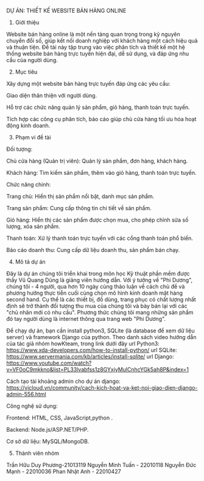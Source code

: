 DỰ ÁN: THIẾT KẾ WEBSITE BÁN HÀNG ONLINE

1. Giới thiệu

Website bán hàng online là một nền tảng quan trọng trong kỷ nguyên chuyển đổi số, giúp kết nối doanh nghiệp với khách hàng một cách hiệu quả và thuận tiện. Đề tài này tập trung vào việc phân tích và thiết kế một hệ thống website bán hàng trực tuyến hiện đại, dễ sử dụng, và đáp ứng nhu cầu của người dùng.

2. Mục tiêu

Xây dựng một website bán hàng trực tuyến đáp ứng các yêu cầu:

Giao diện thân thiện với người dùng.

Hỗ trợ các chức năng quản lý sản phẩm, giỏ hàng, thanh toán trực tuyến.

Tích hợp các công cụ phân tích, báo cáo giúp chủ cửa hàng tối ưu hóa hoạt động kinh doanh.

3. Phạm vi đề tài

Đối tượng:

Chủ cửa hàng (Quản trị viên): Quản lý sản phẩm, đơn hàng, khách hàng.

Khách hàng: Tìm kiếm sản phẩm, thêm vào giỏ hàng, thanh toán trực tuyến.

Chức năng chính:

Trang chủ: Hiển thị sản phẩm nổi bật, danh mục sản phẩm.

Trang sản phẩm: Cung cấp thông tin chi tiết về sản phẩm.

Giỏ hàng: Hiển thị các sản phẩm được chọn mua, cho phép chỉnh sửa số lượng, xóa sản phẩm.

Thanh toán: Xử lý thanh toán trực tuyến với các cổng thanh toán phổ biến.

Báo cáo doanh thu: Cung cấp dữ liệu doanh thu, sản phẩm bán chạy.

4.  Mô tả dự án

Đây là dự án chúng tôi triển khai trong môn học Kỹ thuật phần mềm được thầy Vũ Quang Dũng là giảng viên hướng dẫn.
Với ý tưởng về "Phi Dương", chúng tôi - 4 người, qua hơn 10 ngày cùng thảo luận về cách chủ đề và phương hướng thực tiễn cuối cùng chọn mô hình kinh doanh mặt hàng second hand. Cụ thể là các thiết bị, đồ dùng, trang phục có chất lượng nhất định sẽ trở thành đối tượng thu mua của chúng tôi và bày bán lại với các "chủ nhân mới có nhu cầu". Phương thức chúng tôi mang những sản phẩm đó tay người dùng là internet thông qua trang web "Phi Dương".

Để chạy dự án, bạn cần install python3, SQLite (là database để xem dữ liệu server) và framework Django của python. Theo danh sách video hướng dẫn của tác giả nhóm howKteam,  trong link dưới đây
	url Python3: https://www.xda-developers.com/how-to-install-python/
	url SQLite: https://www.servermania.com/kb/articles/install-sqlite/
	url Django: https://www.youtube.com/watch?v=VF0oC9mkkno&list=PL33lvabfss1z8GYxjyMulCnhcYGk5ah8P&index=1
	
Cách tạo tài khoảng admin cho dự án django:
	https://vicloud.vn/community/cach-kich-hoat-va-ket-noi-giao-dien-django-admin-556.html


Công nghệ sử dụng:

Frontend: HTML, CSS, JavaScript,python  .

Backend: Node.js/ASP.NET/PHP.

Cơ sở dữ liệu: MySQL/MongoDB.

5. Thành viên nhóm

Trần Hữu Duy Phương-21013119
Nguyễn Minh Tuấn - 22010118
Nguyễn Đức Mạnh - 22010036
Phan Nhật Anh - 22010427
